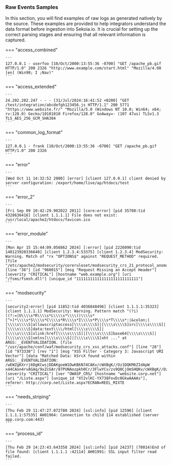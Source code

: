 
### Raw Events Samples

In this section, you will find examples of raw logs as generated natively by the source. These examples are provided to help integrators understand the data format before ingestion into Sekoia.io. It is crucial for setting up the correct parsing stages and ensuring that all relevant information is captured.


=== "access_combined"

    ```
	127.0.0.1 - userfoo [10/Oct/2000:13:55:36 -0700] "GET /apache_pb.gif HTTP/1.0" 200 2326 "http://www.example.com/start.html" "Mozilla/4.08 [en] (Win98; I ;Nav)"
    ```



=== "access_extended"

    ```
	24.202.202.247 - - - [31/Jul/2024:16:41:52 +0200] "GET /test/integration/abcdefgh123456.js HTTP/1.1" 200 5771 "https://www.website.fr/" "Mozilla/5.0 (Windows NT 10.0; Win64; x64; rv:128.0) Gecko/10101010 Firefox/128.0" GoAway=- (107 47us) TLSv1.3 TLS_AES_256_GCM_SHA384
    ```



=== "common_log_format"

    ```
	127.0.0.1 - frank [10/Oct/2000:13:55:36 -0700] "GET /apache_pb.gif HTTP/1.0" 200 2326
    ```



=== "error"

    ```
	[Wed Oct 11 14:32:52 2000] [error] [client 127.0.0.1] client denied by server configuration: /export/home/live/ap/htdocs/test
    ```



=== "error_2"

    ```
	[Fri Sep 09 10:42:29.902022 2011] [core:error] [pid 35708:tid 4328636416] [client 1.1.1.1] File does not exist: /usr/local/apache2/htdocs/favicon.ico
    ```



=== "error_module"

    ```
	[Mon Apr 15 15:44:09.056862 2024] [:error] [pid 2226090:tid 140123920336640] [client 1.2.3.4:53375] [client 1.2.3.4] ModSecurity: Warning. Match of "rx ^OPTIONS$" against "REQUEST_METHOD" required. [file "/etc/apache2/modsecurity/coreruleset/modsecurity_crs_21_protocol_anomalies.conf"] [line "36"] [id "960015"] [msg "Request Missing an Accept Header"] [severity "CRITICAL"] [hostname "web.example.org"] [uri "/fsms/fsmsh.dll"] [unique_id "111111111111111111111111111"]
    ```



=== "modsecurity"

    ```
	[security2:error] [pid 11852:tid 4036848496] [client 1.1.1.1:35323] [client 1.1.1.1] ModSecurity: Warning. Pattern match "(?i)((?:=|U\\\\s*R\\\\s*L\\\\s*\\\\()\\\\s*[^>]*\\\\s*S\\\\s*C\\\\s*R\\\\s*I\\\\s*P\\\\s*T\\\\s*:|&colon;|[\\\\s\\\\S]allowscriptaccess[\\\\s\\\\S]|[\\\\s\\\\S]src[\\\\s\\\\S]|[\\\\s\\\\S]data:text\\\\/html[\\\\s\\\\S]|[\\\\s\\\\S]xlink:href[\\\\s\\\\S]|[\\\\s\\\\S]base64[\\\\s\\\\S]|[\\\\s\\\\S]xmlns[\\\\s\\\\S]|[\\\\s\\\\S]xht ..." at ARGS:__EVENTVALIDATION. [file "/usr/apache/conf/waf/modsecurity_crs_xss_attacks.conf"] [line "28"] [id "973338"] [rev "1"] [msg "XSS Filter - Category 3: Javascript URI Vector"] [data "Matched Data: kSrcX found within ARGS:__EVENTVALIDATION: /wEWZgKXrrj6DgKCwsjDDAKgoeW1DwKBkN74CAKv/cWXBgK//Oz1DQKM6ZIdApW x44CAon4rvAGAq/9xZcGAr/87PUNAozpkh0Cr/3FlwYCv/zs9Q0CjOmSHQKv/cWXBgK//Oz1DQKM6ZIdAq/9xZcGAr/87PUNAozpkh0Cr/3FlwYCv/zs9Q0CjOmSHQKv/cWXBgK//Oz1DQKM6ZIdAq/9xZcGAr/87PUNAozpkh0Cr/3FlwYCv/zs9Q0CjOmSHQKv/cWXBgK//Oz1DQKM6ZIdAq/9xZcGAr/87PUNAozpkh0Cr/3FlwYCv/zs9Q0CjOmSHQKv/cWXBgK//Oz1DQKM6ZIdAq/9xZcGAr/87PUNAozpkh0Cr/3FlwYCv/zs9Q0CjOmSHQKv/cWXBgK//Oz1DQKM6ZIdAq/9xZcGAr/87PUNAozpkh0Cr/3FlwYCv/zs..."] [severity "CRITICAL"] [ver "OWASP_CRS/ [hostname "website.corp.net"] [uri "/Liste.aspx"] [unique_id "Xt2vlKC-YX738FovDc0GkwAAAAs"], referer: http://corp.net/Liste.aspx?ECRAN=REEL_MIXTE
    ```



=== "needs_striping"

    ```
	[Thu Feb 29 11:47:27.072780 2024] [ssl:info] [pid 12596] [client 1.1.1.1:57535] AH01964: Connection to child 114 established (server app.corp.com:443)
    ```



=== "process_id"

    ```
	[Thu Feb 29 14:23:43.643358 2024] [ssl:info] [pid 24237] (70014)End of file found: [client 1.1.1.1 :42114] AH01991: SSL input filter read failed.
    ```



